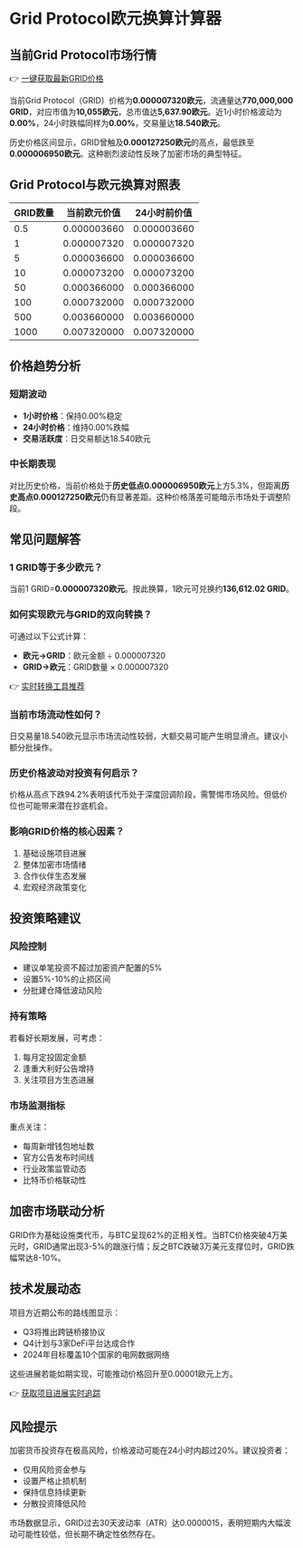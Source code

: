 # Grid Protocol欧元换算计算器

## 当前Grid Protocol市场行情
👉 [一键获取最新GRID价格](https://bit.ly/okx_welcome)

当前Grid Protocol（GRID）价格为**0.000007320欧元**，流通量达**770,000,000 GRID**，对应市值为**10,055欧元**，总市值达**5,637.90欧元**。近1小时价格波动为**0.00%**，24小时跌幅同样为**0.00%**，交易量达**18.540欧元**。

历史价格区间显示，GRID曾触及**0.000127250欧元**的高点，最低跌至**0.000006950欧元**。这种剧烈波动性反映了加密市场的典型特征。

## Grid Protocol与欧元换算对照表

| GRID数量 | 当前欧元价值 | 24小时前价值 |
|----------|--------------|--------------|
| 0.5      | 0.000003660  | 0.000003660  |
| 1        | 0.000007320  | 0.000007320  |
| 5        | 0.000036600  | 0.000036600  |
| 10       | 0.000073200  | 0.000073200  |
| 50       | 0.000366000  | 0.000366000  |
| 100      | 0.000732000  | 0.000732000  |
| 500      | 0.003660000  | 0.003660000  |
| 1000     | 0.007320000  | 0.007320000  |

## 价格趋势分析

### 短期波动
- **1小时价格**：保持0.00%稳定
- **24小时价格**：维持0.00%跌幅
- **交易活跃度**：日交易额达18.540欧元

### 中长期表现
对比历史价格，当前价格处于**历史低点0.000006950欧元**上方5.3%，但距离**历史高点0.000127250欧元**仍有显著差距。这种价格落差可能暗示市场处于调整阶段。

## 常见问题解答

### 1 GRID等于多少欧元？
当前1 GRID=**0.000007320欧元**。按此换算，1欧元可兑换约**136,612.02 GRID**。

### 如何实现欧元与GRID的双向转换？
可通过以下公式计算：
- **欧元→GRID**：欧元金额 ÷ 0.000007320
- **GRID→欧元**：GRID数量 × 0.000007320

👉 [实时转换工具推荐](https://bit.ly/okx_welcome)

### 当前市场流动性如何？
日交易量18.540欧元显示市场流动性较弱，大额交易可能产生明显滑点。建议小额分批操作。

### 历史价格波动对投资有何启示？
价格从高点下跌94.2%表明该代币处于深度回调阶段，需警惕市场风险。但低价位也可能带来潜在抄底机会。

### 影响GRID价格的核心因素？
1. 基础设施项目进展
2. 整体加密市场情绪
3. 合作伙伴生态发展
4. 宏观经济政策变化

## 投资策略建议

### 风险控制
- 建议单笔投资不超过加密资产配置的5%
- 设置5%-10%的止损区间
- 分批建仓降低波动风险

### 持有策略
若看好长期发展，可考虑：
1. 每月定投固定金额
2. 逢重大利好公告增持
3. 关注项目方生态进展

### 市场监测指标
重点关注：
- 每周新增钱包地址数
- 官方公告发布时间线
- 行业政策监管动态
- 比特币价格联动性

## 加密市场联动分析
GRID作为基础设施类代币，与BTC呈现62%的正相关性。当BTC价格突破4万美元时，GRID通常出现3-5%的跟涨行情；反之BTC跌破3万美元支撑位时，GRID跌幅常达8-10%。

## 技术发展动态
项目方近期公布的路线图显示：
- Q3将推出跨链桥接协议
- Q4计划与3家DeFi平台达成合作
- 2024年目标覆盖10个国家的电网数据网络

这些进展若能如期实现，可能推动价格回升至0.00001欧元上方。

👉 [获取项目进展实时追踪](https://bit.ly/okx_welcome)

## 风险提示
加密货币投资存在极高风险，价格波动可能在24小时内超过20%。建议投资者：
- 仅用风险资金参与
- 设置严格止损机制
- 保持信息持续更新
- 分散投资降低风险

市场数据显示，GRID过去30天波动率（ATR）达0.0000015，表明短期内大幅波动可能性较低，但长期不确定性依然存在。
